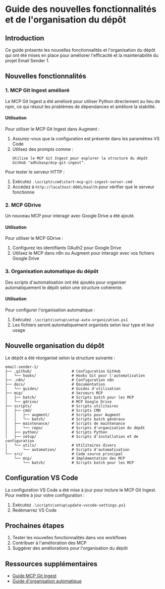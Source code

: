# Guide des nouvelles fonctionnalités et de l'organisation du dépôt

## Introduction

Ce guide présente les nouvelles fonctionnalités et l'organisation du dépôt qui ont été mises en place pour améliorer l'efficacité et la maintenabilité du projet Email Sender 1.

## Nouvelles fonctionnalités

### 1. MCP Git Ingest amélioré

Le MCP Git Ingest a été amélioré pour utiliser Python directement au lieu de npm, ce qui résout les problèmes de dépendances et améliore la stabilité.

#### Utilisation

Pour utiliser le MCP Git Ingest dans Augment :

1. Assurez-vous que la configuration est présente dans les paramètres VS Code
2. Utilisez des prompts comme :
   ```
   Utilise le MCP Git Ingest pour explorer la structure du dépôt GitHub "adhikasp/mcp-git-ingest".
   ```

Pour tester le serveur HTTP :

1. Exécutez `.\scripts\cmd\start-mcp-git-ingest-server.cmd`
2. Accédez à `http://localhost:8001/health` pour vérifier que le serveur fonctionne

### 2. MCP GDrive

Un nouveau MCP pour interagir avec Google Drive a été ajouté.

#### Utilisation

Pour utiliser le MCP GDrive :

1. Configurez les identifiants OAuth2 pour Google Drive
2. Utilisez le MCP dans n8n ou Augment pour interagir avec vos fichiers Google Drive

### 3. Organisation automatique du dépôt

Des scripts d'automatisation ont été ajoutés pour organiser automatiquement le dépôt selon une structure cohérente.

#### Utilisation

Pour configurer l'organisation automatique :

1. Exécutez `.\scripts\setup\setup-auto-organization.ps1`
2. Les fichiers seront automatiquement organisés selon leur type et leur usage

## Nouvelle organisation du dépôt

Le dépôt a été réorganisé selon la structure suivante :

```
email-sender-1/
├── .github/                  # Configuration GitHub
│   └── hooks/                # Hooks Git pour l'automatisation
├── .n8n/                     # Configuration n8n
├── docs/                     # Documentation
│   └── guides/               # Guides d'utilisation
├── mcp/                      # Serveurs MCP
│   ├── batch/                # Scripts batch pour les MCP
│   └── gdrive/               # MCP Google Drive
├── scripts/                  # Scripts utilitaires
│   ├── cmd/                  # Scripts CMD
│   │   ├── augment/          # Scripts pour Augment
│   │   └── batch/            # Scripts batch généraux
│   ├── maintenance/          # Scripts de maintenance
│   │   └── repo/             # Scripts d'organisation du dépôt
│   ├── python/               # Scripts Python
│   ├── setup/                # Scripts d'installation et de configuration
│   └── utils/                # Utilitaires divers
│       └── automation/       # Scripts d'automatisation
└── src/                      # Code source principal
    └── mcp/                  # Implémentation des MCP
        └── batch/            # Scripts batch pour les MCP
```

## Configuration VS Code

La configuration VS Code a été mise à jour pour inclure le MCP Git Ingest. Pour mettre à jour votre configuration :

1. Exécutez `.\scripts\setup\update-vscode-settings.ps1`
2. Redémarrez VS Code

## Prochaines étapes

1. Tester les nouvelles fonctionnalités dans vos workflows
2. Contribuer à l'amélioration des MCP
3. Suggérer des améliorations pour l'organisation du dépôt

## Ressources supplémentaires

- [Guide MCP Git Ingest](GUIDE_MCP_GIT_INGEST.md)
- [Guide d'organisation automatique](GUIDE_ORGANISATION_AUTOMATIQUE.md)

